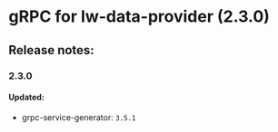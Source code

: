 # gRPC for lw-data-provider (2.3.0)

## Release notes:

### 2.3.0

#### Updated:
+ grpc-service-generator: `3.5.1`